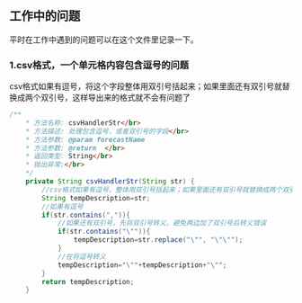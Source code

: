 ## 工作中的问题

平时在工作中遇到的问题可以在这个文件里记录一下。

### 1.csv格式，一个单元格内容包含逗号的问题

csv格式如果有逗号，将这个字段整体用双引号括起来；如果里面还有双引号就替换成两个双引号，这样导出来的格式就不会有问题了

```java
/**
	* 方法名称: csvHandlerStr</br>
	* 方法描述: 处理包含逗号，或者双引号的字段</br>
	* 方法参数: @param forecastName
	* 方法参数: @return  </br>
	* 返回类型: String</br>
	* 抛出异常:</br>
	*/ 
	private String csvHandlerStr(String str) {
		//csv格式如果有逗号，整体用双引号括起来；如果里面还有双引号就替换成两个双引号，这样导出来的格式就不会有问题了			
		String tempDescription=str;
		//如果有逗号
		if(str.contains(",")){				
			//如果还有双引号，先将双引号转义，避免两边加了双引号后转义错误
			if(str.contains("\"")){
				tempDescription=str.replace("\"", "\"\"");
			}
			//在将逗号转义
			tempDescription="\""+tempDescription+"\"";
		}
		return tempDescription;
	}
```

### 





